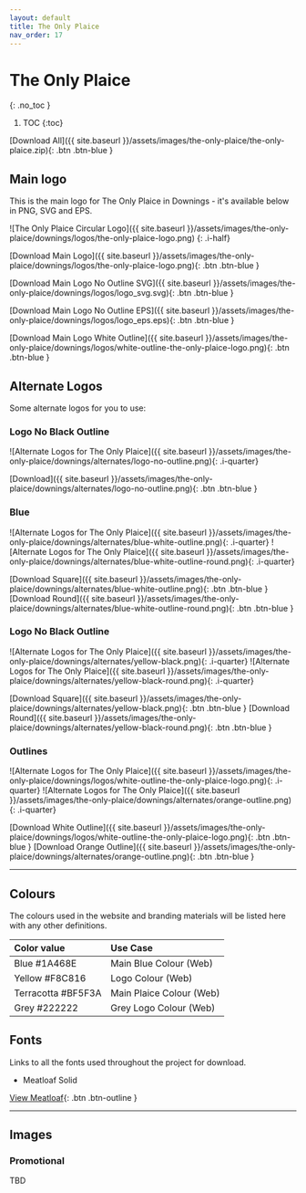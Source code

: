 ```yaml
---
layout: default
title: The Only Plaice
nav_order: 17
---
```


# The Only Plaice
{: .no_toc }

1. TOC
{:toc}

[Download All]({{ site.baseurl }}/assets/images/the-only-plaice/the-only-plaice.zip){: .btn .btn-blue }

## Main logo

This is the main logo for The Only Plaice in Downings - it's available below in PNG, SVG and EPS.

![The Only Plaice Circular Logo]({{ site.baseurl }}/assets/images/the-only-plaice/downings/logos/the-only-plaice-logo.png)
{: .i-half}

[Download Main Logo]({{ site.baseurl }}/assets/images/the-only-plaice/downings/logos/the-only-plaice-logo.png){: .btn .btn-blue }

[Download Main Logo No Outline SVG]({{ site.baseurl }}/assets/images/the-only-plaice/downings/logos/logo_svg.svg){: .btn .btn-blue }

[Download Main Logo No Outline EPS]({{ site.baseurl }}/assets/images/the-only-plaice/downings/logos/logo_eps.eps){: .btn .btn-blue }

[Download Main Logo White Outline]({{ site.baseurl }}/assets/images/the-only-plaice/downings/logos/white-outline-the-only-plaice-logo.png){: .btn .btn-blue }

## Alternate Logos

Some alternate logos for you to use:

### Logo No Black Outline

![Alternate Logos for The Only Plaice]({{ site.baseurl }}/assets/images/the-only-plaice/downings/alternates/logo-no-outline.png){: .i-quarter}

[Download]({{ site.baseurl }}/assets/images/the-only-plaice/downings/alternates/logo-no-outline.png){: .btn .btn-blue }

### Blue

![Alternate Logos for The Only Plaice]({{ site.baseurl }}/assets/images/the-only-plaice/downings/alternates/blue-white-outline.png){: .i-quarter}
![Alternate Logos for The Only Plaice]({{ site.baseurl }}/assets/images/the-only-plaice/downings/alternates/blue-white-outline-round.png){: .i-quarter}

[Download Square]({{ site.baseurl }}/assets/images/the-only-plaice/downings/alternates/blue-white-outline.png){: .btn .btn-blue }
[Download Round]({{ site.baseurl }}/assets/images/the-only-plaice/downings/alternates/blue-white-outline-round.png){: .btn .btn-blue }

### Logo No Black Outline

![Alternate Logos for The Only Plaice]({{ site.baseurl }}/assets/images/the-only-plaice/downings/alternates/yellow-black.png){: .i-quarter}
![Alternate Logos for The Only Plaice]({{ site.baseurl }}/assets/images/the-only-plaice/downings/alternates/yellow-black-round.png){: .i-quarter}

[Download Square]({{ site.baseurl }}/assets/images/the-only-plaice/downings/alternates/yellow-black.png){: .btn .btn-blue }
[Download Round]({{ site.baseurl }}/assets/images/the-only-plaice/downings/alternates/yellow-black-round.png){: .btn .btn-blue }


### Outlines

![Alternate Logos for The Only Plaice]({{ site.baseurl }}/assets/images/the-only-plaice/downings/logos/white-outline-the-only-plaice-logo.png){: .i-quarter}
![Alternate Logos for The Only Plaice]({{ site.baseurl }}/assets/images/the-only-plaice/downings/alternates/orange-outline.png){: .i-quarter}

[Download White Outline]({{ site.baseurl }}/assets/images/the-only-plaice/downings/logos/white-outline-the-only-plaice-logo.png){: .btn .btn-blue }
[Download Orange Outline]({{ site.baseurl }}/assets/images/the-only-plaice/downings/alternates/orange-outline.png){: .btn .btn-blue }

---

## Colours

The colours used in the website and branding materials will be listed here with any other definitions.

| Color value    | Use Case  | 
|:---------------|:---------------------|
| <span class="d-inline-block p-2 mr-1 v-align-middle" style="background-color:#1A468E" ></span> Blue #1A468E | Main Blue Colour (Web) |
| <span class="d-inline-block p-2 mr-1 v-align-middle" style="background-color:#F8C816" ></span> Yellow #F8C816 | Logo Colour (Web) |
| <span class="d-inline-block p-2 mr-1 v-align-middle" style="background-color:#BF5F3A" ></span> Terracotta #BF5F3A | Main Plaice Colour (Web) |
| <span class="d-inline-block p-2 mr-1 v-align-middle" style="background-color:#222222" ></span> Grey #222222 | Grey Logo Colour (Web) |

## Fonts

Links to all the fonts used throughout the project for download.

* Meatloaf Solid

[View Meatloaf](https://www.freefonts.io/meatloaf-font-free/){: .btn .btn-outline }

---

## Images

### Promotional

TBD